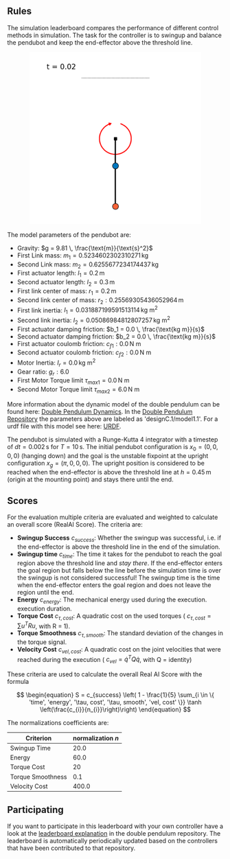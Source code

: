 ## Rules

The simulation leaderboard compares the performance of different control
methods in simulation. The task for the controller is to swingup and balance
the pendubot and keep the end-effector above the threshold line.

<div align="center">
<img width="400" src="https://raw.githubusercontent.com/dfki-ric-underactuated-lab/real_ai_gym_leaderboard/main/data/pendubot/simulation_v2/ilqr_tvlqr_lqr/sim_video.gif">
</div>

The model parameters of the pendubot are:

  - Gravity: $g = 9.81 \, \frac{\text{m}}{\text{s}^2}$
  - First Link mass: $m_1 = 0.5234602302310271 \, \text{kg}$
  - Second Link mass: $m_2 = 0.6255677234174437 \, \text{kg}$
  - First actuator length: $l_1 = 0.2 \, \text{m}$
  - Second actuator length: $l_2 = 0.3 \, \text{m}$
  - First link center of mass: $r_1 = 0.2 \, \text{m}$
  - Second link center of mass: $r_2: 0.25569305436052964 \, \text{m}$
  - First link inertia: $I_1 = 0.031887199591513114 \, \text{kg m}^2$
  - Second link inertia: $I_2 = 0.05086984812807257 \, \text{kg m}^2$
  - First actuator damping friction: $b_1 = 0.0 \, \frac{\text{kg m}}{s}$
  - Second actuator damping friction: $b_2 = 0.0 \, \frac{\text{kg m}}{s}$
  - First actuator coulomb friction: $c_{f1}: 0.0 \, \text{N m}$
  - Second actuator coulomb friction: $c_{f2}: 0.0 \, \text{N m}$
  - Motor Inertia: $I_r = 0.0 \, \text{kg m}^2$
  - Gear ratio: $g_r: 6.0$
  - First Motor Torque limit $\tau_{max1} = 0.0 \, \text{N m}$
  - Second Motor Torque limit $\tau_{max2} = 6.0 \, \text{N m}$

More information about the dynamic model of the double pendulum can be found
here: [Double Pendulum
Dynamics](https://dfki-ric-underactuated-lab.github.io/double_pendulum/dynamics.html).
In the [Double Pendulum
Repository](https://github.com/dfki-ric-underactuated-lab/double_pendulum) the
parameters above are labeled as 'designC.1/model1.1'.
For a urdf file with this model see here: [URDF](https://github.com/dfki-ric-underactuated-lab/double_pendulum/tree/main/data/system_identification/identified_parameters/design_C.1/model_1.1).

The pendubot is simulated with a Runge-Kutta 4 integrator with a timestep of $dt
= 0.002 \, \text{s}$ for $T = 10 \, \text{s}$. The initial pendubot configuration
is $x_0 = (0, 0, 0, 0)$ (hanging down) and the goal is the unstable
fixpoint at the upright configuration $x_g = (\pi, 0, 0, 0)$.
The upright position is considered to be reached when the end-effector is above
the threshold line at $h=0.45 \, \text{m}$ (origin at the mounting point) and
stays there until the end.

## Scores

For the evaluation multiple criteria are evaluated and weighted to calculate an
overall score (RealAI Score). The criteria are:

  - **Swingup Success** $c_{success}$: Whether the swingup was successful, i.e. if the
    end-effector is above the threshold line in the end of the simulation.
  - **Swingup time** $c_{time}$: The time it takes for the pendubot to reach
    the goal region above the threshold line and *stay there*. If the
    end-effector enters the goal region but falls below the line before the
    simulation time is over the swingup is not considered successful! The swingup
    time is the time when the end-effector enters the goal region and does not
    leave the region until the end.
  - **Energy** $c_{energy}$: The mechanical energy used during the execution. 
    execution duration.
  - **Torque Cost** $c_{\tau, cost}$: A quadratic cost on the used torques (
    $c_{\tau, cost} = \sum u^TRu$, with R = 1).
  - **Torque Smoothness** $c_{\tau, smooth}$: The standard deviation of the
    changes in the torque signal.
  - **Velocity Cost** $c_{vel, cost}$: A quadratic cost on the joint velocities
    that were reached during the execution ( $c_{vel} = \dot{q}^T Q \dot{q}$,
    with Q = identity)

These criteria are used to calculate the overall Real AI Score with the formula

$$
\begin{equation}
S = c_{success} \left( 1 - \frac{1}{5}
\sum_{i \in \{ 'time', 'energy', '\tau, cost', '\tau, smooth', 'vel, cost' \}}
\tanh \left(\frac{c_{i}}{n_{i}}\right)\right)
\end{equation}
$$

The normalizations coefficients are:

| Criterion         | normalization $n$ |
| ------------------|-------------------|
| Swingup Time      | 20.0              |
| Energy            | 60.0              |
| Torque Cost       | 20                |
| Torque Smoothness | 0.1               |
| Velocity Cost     | 400.0             |

## Participating

If you want to participate in this leaderboard with your own controller have a
look at the [leaderboard
explanation](https://github.com/dfki-ric-underactuated-lab/double_pendulum/tree/main/leaderboard/simulation/pendubot)
in the double pendulum repository.  The leaderboard is automatically
periodically updated based on the controllers that have been contributed to that
repository.
